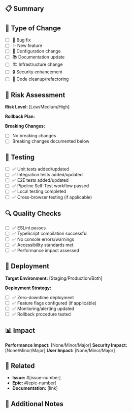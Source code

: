 ## 📋 Summary

<!-- Brief description of changes -->

## 🎯 Type of Change

- [ ] 🐛 Bug fix
- [ ] ✨ New feature
- [ ] 🔧 Configuration change
- [ ] 📚 Documentation update
- [ ] 🏗️ Infrastructure change
- [ ] 🔒 Security enhancement
- [ ] 🧹 Code cleanup/refactoring

## 🚨 Risk Assessment

**Risk Level:** [Low/Medium/High]

**Rollback Plan:**
<!-- How to quickly revert if needed -->

**Breaking Changes:**
- [ ] No breaking changes
- [ ] Breaking changes documented below

## 🧪 Testing

- [ ] ✅ Unit tests added/updated
- [ ] ✅ Integration tests added/updated
- [ ] ✅ E2E tests added/updated
- [ ] ✅ Pipeline Self-Test workflow passed
- [ ] ✅ Local testing completed
- [ ] ✅ Cross-browser testing (if applicable)

## 🔍 Quality Checks

- [ ] ✅ ESLint passes
- [ ] ✅ TypeScript compilation successful
- [ ] ✅ No console errors/warnings
- [ ] ✅ Accessibility standards met
- [ ] ✅ Performance impact assessed

## 🚀 Deployment

**Target Environment:** [Staging/Production/Both]

**Deployment Strategy:**
- [ ] ✅ Zero-downtime deployment
- [ ] ✅ Feature flags configured (if applicable)
- [ ] ✅ Monitoring/alerting updated
- [ ] ✅ Rollback procedure tested

## 📊 Impact

**Performance Impact:** [None/Minor/Major]
**Security Impact:** [None/Minor/Major]
**User Impact:** [None/Minor/Major]

## 🔗 Related

- **Issue:** #[issue-number]
- **Epic:** #[epic-number]
- **Documentation:** [link]

## 📝 Additional Notes

<!-- Any other context, screenshots, or important details -->
